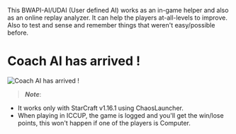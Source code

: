 This BWAPI-AI/UDAI (User defined AI) works as an in-game helper and also as an online replay analyzer.
It can help the players at-all-levels to improve. Also to test and sense and remember things that weren't easy/possible before.
# Coach AI has arrived !
![Coach AI has arrived !](https://i.ibb.co/VgLmsJC/Carrier-SCR-Art2-resize.jpg)
> _**Note**_:
* It works only with StarCraft v1.16.1 using ChaosLauncher.
* When playing in ICCUP, the game is logged and you'll get the win/lose points, this won't happen if one of the players is Computer.
